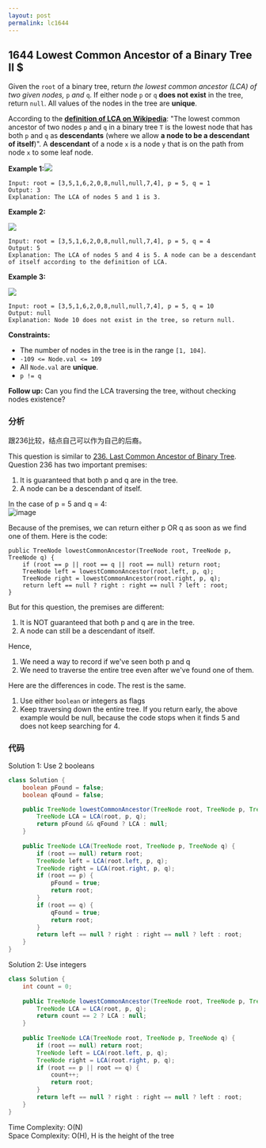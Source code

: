 ```yaml
---
layout: post
permalink: lc1644 
---
```


## 1644 Lowest Common Ancestor of a Binary Tree II $

Given the `root` of a binary tree, return _the lowest common ancestor \(LCA\) of two given nodes,_ `p` _and_ `q`. If either node `p` or `q` **does not exist** in the tree, return `null`. All values of the nodes in the tree are **unique**.

According to the [**definition of LCA on Wikipedia**](https://en.wikipedia.org/wiki/Lowest_common_ancestor): "The lowest common ancestor of two nodes `p` and `q` in a binary tree `T` is the lowest node that has both `p` and `q` as **descendants** \(where we allow **a node to be a descendant of itself**\)". A **descendant** of a node `x` is a node `y` that is on the path from node `x` to some leaf node.

**Example 1:**![](https://assets.leetcode.com/uploads/2018/12/14/binarytree.png)

```text
Input: root = [3,5,1,6,2,0,8,null,null,7,4], p = 5, q = 1
Output: 3
Explanation: The LCA of nodes 5 and 1 is 3.
```

**Example 2:**

![](https://assets.leetcode.com/uploads/2018/12/14/binarytree.png)

```text
Input: root = [3,5,1,6,2,0,8,null,null,7,4], p = 5, q = 4
Output: 5
Explanation: The LCA of nodes 5 and 4 is 5. A node can be a descendant of itself according to the definition of LCA.
```

**Example 3:**

![](https://assets.leetcode.com/uploads/2018/12/14/binarytree.png)

```text
Input: root = [3,5,1,6,2,0,8,null,null,7,4], p = 5, q = 10
Output: null
Explanation: Node 10 does not exist in the tree, so return null.
```

**Constraints:**

* The number of nodes in the tree is in the range `[1, 104]`.
* `-109 <= Node.val <= 109`
* All `Node.val` are **unique**.
* `p != q`

 **Follow up:** Can you find the LCA traversing the tree, without checking nodes existence?

### 分析

跟236比较，结点自己可以作为自己的后裔。



This question is similar to [236. Last Common Ancestor of Binary Tree](https://leetcode.com/problems/lowest-common-ancestor-of-a-binary-tree/). Question 236 has two important premises:

1. It is guaranteed that both p and q are in the tree.
2. A node can be a descendant of itself.

In the case of p = 5 and q = 4:  
![image](https://assets.leetcode.com/users/images/dc766c41-2167-4066-b6d7-be258702edb3_1605241731.2311096.png)

Because of the premises, we can return either p OR q as soon as we find one of them. Here is the code:

```text
public TreeNode lowestCommonAncestor(TreeNode root, TreeNode p, TreeNode q) {
	if (root == p || root == q || root == null) return root;
    TreeNode left = lowestCommonAncestor(root.left, p, q);     
    TreeNode right = lowestCommonAncestor(root.right, p, q);
    return left == null ? right : right == null ? left : root;
}
```

But for this question, the premises are different:

1. It is NOT guaranteed that both p and q are in the tree.
2. A node can still be a descendant of itself.

Hence,

1. We need a way to record if we've seen both p and q
2. We need to traverse the entire tree even after we've found one of them.

Here are the differences in code. The rest is the same.

1. Use either `boolean` or integers as flags
2. Keep traversing down the entire tree. If you return early, the above example would be null, because the code stops when it finds 5 and does not keep searching for 4.

### 代码

Solution 1: Use 2 booleans

```java
class Solution {
    boolean pFound = false;
    boolean qFound = false;

    public TreeNode lowestCommonAncestor(TreeNode root, TreeNode p, TreeNode q) {
        TreeNode LCA = LCA(root, p, q);
        return pFound && qFound ? LCA : null;
    }
    
    public TreeNode LCA(TreeNode root, TreeNode p, TreeNode q) {
        if (root == null) return root;
        TreeNode left = LCA(root.left, p, q);     
        TreeNode right = LCA(root.right, p, q);
        if (root == p) {
            pFound = true;
            return root;
        }
        if (root == q) {
            qFound = true;
            return root;
        }
        return left == null ? right : right == null ? left : root;
    }
}
```

Solution 2: Use integers

```java
class Solution {
	int count = 0;
	
    public TreeNode lowestCommonAncestor(TreeNode root, TreeNode p, TreeNode q) {
        TreeNode LCA = LCA(root, p, q);
        return count == 2 ? LCA : null;
    }
    
    public TreeNode LCA(TreeNode root, TreeNode p, TreeNode q) {
        if (root == null) return root;
        TreeNode left = LCA(root.left, p, q);     
        TreeNode right = LCA(root.right, p, q);
        if (root == p || root == q) {
            count++;
            return root;
        }
        return left == null ? right : right == null ? left : root;
    }
}
```

Time Complexity: O\(N\)  
Space Complexity: O\(H\), H is the height of the tree